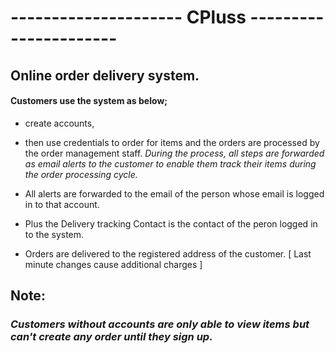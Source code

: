 # --------------------- CPluss ----------------------
## Online order delivery system.

#### Customers use the system as below;
* create accounts,
* then use credentials to order for items and the orders are processed by the order management staff.
_During the process, all steps are forwarded as email alerts to the customer to enable them track their items during the order processing cycle._

* All alerts are forwarded to the email of the person whose email is logged in to that account.
* Plus the Delivery tracking Contact is the contact of the peron logged in to the system.
* Orders are delivered to the registered address of the customer. [ Last minute changes cause additional charges ]

## Note: 
### _Customers without accounts are only able to view items but can't create any order until they sign up._ 
